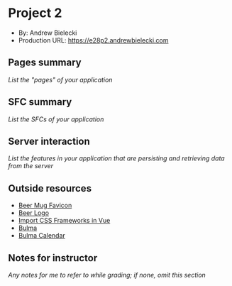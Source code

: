 # Project 2
+ By: Andrew Bielecki
+ Production URL: <https://e28p2.andrewbielecki.com>

## Pages summary
*List the "pages" of your application*

## SFC summary
*List the SFCs of your application*
  
## Server interaction
*List the features in your application that are persisting and retrieving data from the server*

## Outside resources
* [Beer Mug Favicon](https://favicon.io/emoji-favicons/beer-mug/)
* [Beer Logo](http://pngimg.com/download/2383)
* [Import CSS Frameworks in Vue](https://alligator.io/vuejs/css-frameworks-vuejs/)
* [Bulma](https://bulma.io)
* [Bulma Calendar](https://creativebulma.net/product/calendar/demo)

## Notes for instructor
*Any notes for me to refer to while grading; if none, omit this section*
